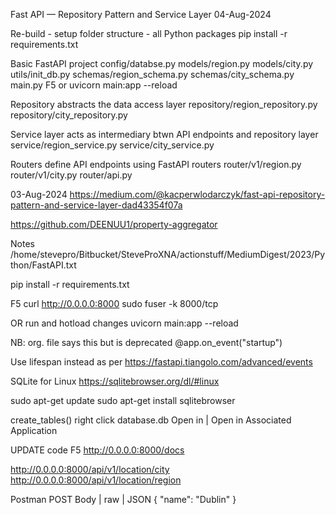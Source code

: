 Fast API — Repository Pattern and Service Layer
04-Aug-2024

Re-build - setup folder structure - all Python packages
pip install -r requirements.txt

Basic FastAPI project
config/databse.py
models/region.py
models/city.py
utils/init_db.py
schemas/region_schema.py
schemas/city_schema.py
main.py
F5 or uvicorn main:app --reload

Repository
abstracts the data access layer
repository/region_repository.py
repository/city_repository.py

Service
layer acts as intermediary btwn API endpoints and repository layer
service/region_service.py
service/city_service.py

Routers
define API endpoints using FastAPI routers
router/v1/region.py
router/v1/city.py
router/api.py

03-Aug-2024
https://medium.com/@kacperwlodarczyk/fast-api-repository-pattern-and-service-layer-dad43354f07a

https://github.com/DEENUU1/property-aggregator

Notes
/home/stevepro/Bitbucket/SteveProXNA/actionstuff/MediumDigest/2023/Python/FastAPI.txt


pip install -r requirements.txt

F5
curl http://0.0.0.0:8000
sudo fuser -k 8000/tcp

OR run and hotload changes
uvicorn main:app --reload

NB:
org. file says this but is deprecated
@app.on_event("startup")

Use lifespan instead as per 
https://fastapi.tiangolo.com/advanced/events


SQLite for Linux
https://sqlitebrowser.org/dl/#linux

sudo apt-get update
sudo apt-get install sqlitebrowser

create_tables()
right click database.db
Open in | Open in Associated Application


UPDATE code
F5
http://0.0.0.0:8000/docs


http://0.0.0.0:8000/api/v1/location/city
http://0.0.0.0:8000/api/v1/location/region


Postman
POST
Body | raw | JSON
{
    "name": "Dublin"
}

